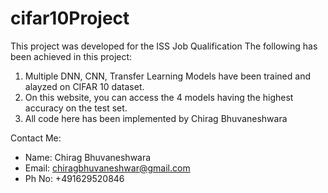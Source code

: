 # cifar10Project

This project was developed for the ISS Job Qualification
The following has been achieved in this project:
1. Multiple DNN, CNN, Transfer Learning Models have been trained and alayzed on CIFAR 10 dataset.
2. On this website, you can access the 4 models having the highest accuracy on the test set.
3. All code here has been implemented by Chirag Bhuvaneshwara

Contact Me:
- Name: Chirag Bhuvaneshwara
- Email: chiragbhuvaneshwar@gmail.com
- Ph No: +491629520846
